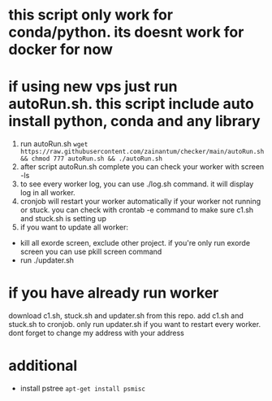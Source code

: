# this script only work for conda/python. its doesnt work for docker for now
# if using new vps just run autoRun.sh. this script include auto install python, conda and any library
1. run autoRun.sh
```wget https://raw.githubusercontent.com/zainantum/checker/main/autoRun.sh && chmod 777 autoRun.sh && ./autoRun.sh```
2. after script autoRun.sh complete you can check your worker with screen -ls
3. to see every worker log, you can use ./log.sh command. it will display log in all worker.
4. cronjob will restart your worker automatically if your worker not running or stuck. you can check with crontab -e command to make sure c1.sh and stuck.sh is setting up
5. if you want to update all worker:
- kill all exorde screen, exclude other project. if you're only run exorde screen you can use pkill screen command
- run ./updater.sh
# if you have already run worker
download c1.sh, stuck.sh and updater.sh from this repo. add c1.sh and stuck.sh to cronjob. only run updater.sh if you want to restart every worker. dont forget to change my address with your address

# additional
- install pstree
```apt-get install psmisc```
